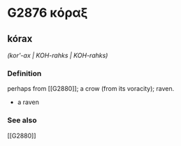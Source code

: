 # G2876 κόραξ

## kórax

_(kor'-ax | KOH-rahks | KOH-rahks)_

### Definition

perhaps from [[G2880]]; a crow (from its voracity); raven.

- a raven

### See also

[[G2880]]

